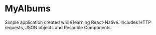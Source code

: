 # MyAlbums
Simple application created while learning React-Native. Includes HTTP requests, JSON objects and Resauble Components. 
